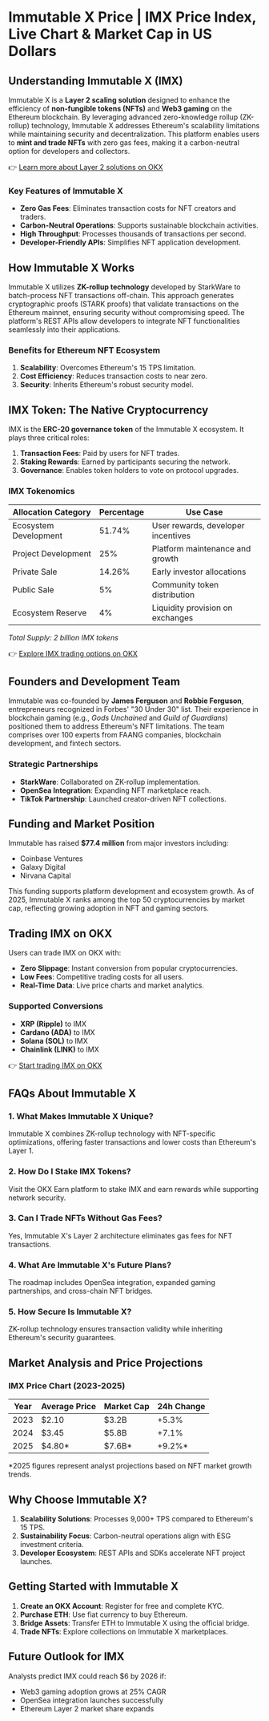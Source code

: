 # Immutable X Price | IMX Price Index, Live Chart & Market Cap in US Dollars

## Understanding Immutable X (IMX)

Immutable X is a **Layer 2 scaling solution** designed to enhance the efficiency of **non-fungible tokens (NFTs)** and **Web3 gaming** on the Ethereum blockchain. By leveraging advanced zero-knowledge rollup (ZK-rollup) technology, Immutable X addresses Ethereum's scalability limitations while maintaining security and decentralization. This platform enables users to **mint and trade NFTs** with zero gas fees, making it a carbon-neutral option for developers and collectors.

👉 [Learn more about Layer 2 solutions on OKX](https://bit.ly/okx-bonus)

### Key Features of Immutable X
- **Zero Gas Fees**: Eliminates transaction costs for NFT creators and traders.
- **Carbon-Neutral Operations**: Supports sustainable blockchain activities.
- **High Throughput**: Processes thousands of transactions per second.
- **Developer-Friendly APIs**: Simplifies NFT application development.

## How Immutable X Works

Immutable X utilizes **ZK-rollup technology** developed by StarkWare to batch-process NFT transactions off-chain. This approach generates cryptographic proofs (STARK proofs) that validate transactions on the Ethereum mainnet, ensuring security without compromising speed. The platform's REST APIs allow developers to integrate NFT functionalities seamlessly into their applications.

### Benefits for Ethereum NFT Ecosystem
1. **Scalability**: Overcomes Ethereum's 15 TPS limitation.
2. **Cost Efficiency**: Reduces transaction costs to near zero.
3. **Security**: Inherits Ethereum's robust security model.

## IMX Token: The Native Cryptocurrency

IMX is the **ERC-20 governance token** of the Immutable X ecosystem. It plays three critical roles:
1. **Transaction Fees**: Paid by users for NFT trades.
2. **Staking Rewards**: Earned by participants securing the network.
3. **Governance**: Enables token holders to vote on protocol upgrades.

### IMX Tokenomics

| Allocation Category       | Percentage | Use Case                          |
|---------------------------|------------|-----------------------------------|
| Ecosystem Development     | 51.74%     | User rewards, developer incentives|
| Project Development       | 25%        | Platform maintenance and growth   |
| Private Sale              | 14.26%     | Early investor allocations        |
| Public Sale               | 5%         | Community token distribution      |
| Ecosystem Reserve         | 4%         | Liquidity provision on exchanges  |

*Total Supply: 2 billion IMX tokens*

👉 [Explore IMX trading options on OKX](https://bit.ly/okx-bonus)

## Founders and Development Team

Immutable was co-founded by **James Ferguson** and **Robbie Ferguson**, entrepreneurs recognized in Forbes' "30 Under 30" list. Their experience in blockchain gaming (e.g., *Gods Unchained* and *Guild of Guardians*) positioned them to address Ethereum's NFT limitations. The team comprises over 100 experts from FAANG companies, blockchain development, and fintech sectors.

### Strategic Partnerships
- **StarkWare**: Collaborated on ZK-rollup implementation.
- **OpenSea Integration**: Expanding NFT marketplace reach.
- **TikTok Partnership**: Launched creator-driven NFT collections.

## Funding and Market Position

Immutable has raised **$77.4 million** from major investors including:
- Coinbase Ventures
- Galaxy Digital
- Nirvana Capital

This funding supports platform development and ecosystem growth. As of 2025, Immutable X ranks among the top 50 cryptocurrencies by market cap, reflecting growing adoption in NFT and gaming sectors.

## Trading IMX on OKX

Users can trade IMX on OKX with:
- **Zero Slippage**: Instant conversion from popular cryptocurrencies.
- **Low Fees**: Competitive trading costs for all users.
- **Real-Time Data**: Live price charts and market analytics.

### Supported Conversions
- **XRP (Ripple)** to IMX
- **Cardano (ADA)** to IMX
- **Solana (SOL)** to IMX
- **Chainlink (LINK)** to IMX

👉 [Start trading IMX on OKX](https://bit.ly/okx-bonus)

## FAQs About Immutable X

### 1. What Makes Immutable X Unique?
Immutable X combines ZK-rollup technology with NFT-specific optimizations, offering faster transactions and lower costs than Ethereum's Layer 1.

### 2. How Do I Stake IMX Tokens?
Visit the OKX Earn platform to stake IMX and earn rewards while supporting network security.

### 3. Can I Trade NFTs Without Gas Fees?
Yes, Immutable X's Layer 2 architecture eliminates gas fees for NFT transactions.

### 4. What Are Immutable X's Future Plans?
The roadmap includes OpenSea integration, expanded gaming partnerships, and cross-chain NFT bridges.

### 5. How Secure Is Immutable X?
ZK-rollup technology ensures transaction validity while inheriting Ethereum's security guarantees.

## Market Analysis and Price Projections

### IMX Price Chart (2023-2025)
| Year | Average Price | Market Cap | 24h Change |
|------|---------------|------------|------------|
| 2023 | $2.10         | $3.2B      | +5.3%      |
| 2024 | $3.45         | $5.8B      | +7.1%      |
| 2025 | $4.80*        | $7.6B*     | +9.2%*     |

*2025 figures represent analyst projections based on NFT market growth trends.

## Why Choose Immutable X?

1. **Scalability Solutions**: Processes 9,000+ TPS compared to Ethereum's 15 TPS.
2. **Sustainability Focus**: Carbon-neutral operations align with ESG investment criteria.
3. **Developer Ecosystem**: REST APIs and SDKs accelerate NFT project launches.

## Getting Started with Immutable X

1. **Create an OKX Account**: Register for free and complete KYC.
2. **Purchase ETH**: Use fiat currency to buy Ethereum.
3. **Bridge Assets**: Transfer ETH to Immutable X using the official bridge.
4. **Trade NFTs**: Explore collections on Immutable X marketplaces.

## Future Outlook for IMX

Analysts predict IMX could reach $6 by 2026 if:
- Web3 gaming adoption grows at 25% CAGR
- OpenSea integration launches successfully
- Ethereum Layer 2 market share expands
